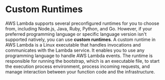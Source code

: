 # Custom Runtimes

AWS Lambda supports several preconfigured runtimes for you to choose from, including Node.js, Java, Ruby, Python, and Go. However, if your preferred programming language or specific language version isn't supported natively, you can use **custom runtimes**. A custom runtime in AWS Lambda is a Linux executable that handles invocations and communicates with the Lambda service. It enables you to use any programming language to handle AWS Lambda events. The runtime is responsible for running the bootstrap, which is an executable file, to start the execution process environment, process incoming requests, and manage interaction between your function code and the infrastructure.